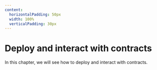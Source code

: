 ```yaml
---
content:
  horizontalPadding: 50px
  width: 100%
  verticalPadding: 30px
---
```


# Deploy and interact with contracts

In this chapter, we will see how to deploy and interact with contracts.
